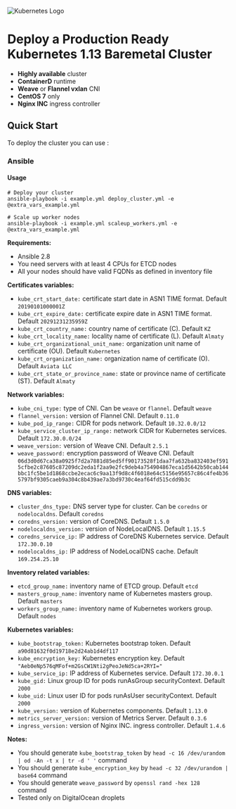 ![Kubernetes Logo](https://raw.githubusercontent.com/kubernetes-sigs/kubespray/master/docs/img/kubernetes-logo.png)

# Deploy a Production Ready Kubernetes 1.13 Baremetal Cluster

-   **Highly available** cluster
-   **ContainerD** runtime
-   **Weave** or **Flannel vxlan** CNI
-   **CentOS 7** only
-   **Nginx INC** ingress controller

## Quick Start

To deploy the cluster you can use :

### Ansible

#### Usage
  
    # Deploy your cluster
    ansible-playbook -i example.yml deploy_cluster.yml -e @extra_vars_example.yml

    # Scale up worker nodes
    ansible-playbook -i example.yml scaleup_workers.yml -e @extra_vars_example.yml

**Requirements:**
  - Ansible 2.8
  - You need servers with at least 4 CPUs for ETCD nodes
  - All your nodes should have valid FQDNs as defined in inventory file

**Certificates variables:**

  - `kube_crt_start_date:` certificate start date in ASN1 TIME format. Default `20190101000001Z`
  - `kube_crt_expire_date:` certificate expire date in ASN1 TIME format. Default `20291231235959Z`
  - `kube_crt_country_name:` country name of certificate (C). Default `KZ`
  - `kube_crt_locality_name:` locality name of certificate (L). Default `Almaty`
  - `kube_crt_organizational_unit_name:` organization unit name of certificate (OU). Default `Kubernetes`
  - `kube_crt_organization_name:` organization name of certificate (O). Default `Aviata LLC`
  - `kube_crt_state_or_province_name:` state or province name of certificate (ST). Default `Almaty`

**Network variables:**

  - `kube_cni_type:` type of CNI. Can be `weave` or `flannel`. Default `weave`
  - `flannel_version:` version of Flannel CNI. Default `0.11.0`
  - `kube_pod_ip_range:` CIDR for pods network. Default `10.32.0.0/12`
  - `kube_service_cluster_ip_range:` network CIDR for Kubernetes services. Default `172.30.0.0/24`
  - `weave_version:` version of Weave CNI. Default `2.5.1`
  - `weave_password:` encryption password of Weave CNI. Default `06d3d0d67ca38a0925f7d2a7881d85ed5ff90173528f1daa7fa632ba832403ef5915cfbe2c87605c87209dc2eda1f2aa9e2fc9deb4a754904867eca1d5642b50cab144bbc1fc5be1d1868ccbe2ecac6c9aa13f9d8c4f6018e64c5156e95657c86c4fe4b365797bf9305caeb9a304c8b439ae7a3bd9730c4eaf64fd515cdd9b3c`

**DNS variables:**

  - `cluster_dns_type:` DNS server type for cluster. Can be `coredns` or `nodelocaldns`. Default `coredns`
  - `coredns_version:` version of CoreDNS. Default `1.5.0`
  - `nodelocaldns_version:` version of NodeLocalDNS. Default `1.15.5`
  - `coredns_service_ip:` IP address of CoreDNS Kubernetes service. Default `172.30.0.10`
  - `nodelocaldns_ip:` IP address of NodeLocalDNS cache. Default `169.254.25.10`

**Inventory related variables:**

  - `etcd_group_name:` inventory name of ETCD group. Default `etcd`
  - `masters_group_name:` inventory name of Kubernetes masters group. Default `masters`
  - `workers_group_name:` inventory name of Kubernetes workers group. Default `nodes`


**Kubernetes variables:**

  - `kube_bootstrap_token:` Kubernetes bootstrap token. Default `a90d81632f0d19718e2d24ab1d4df117`
  - `kube_encryption_key:` Kubernetes encryption key. Default `"Aeb0eNp576qMFof+m2GsCW1Nti2gPeoJeNd5ca+2RYI="`
  - `kube_service_ip:` IP address of Kubernetes service. Default `172.30.0.1`
  - `kube_gid:` Linux group ID for pods runAsGroup securityContext. Default `2000`
  - `kube_uid:` Linux user ID for pods runAsUser securityContext. Default `2000`
  - `kube_version:` version of Kubernetes components. Default `1.13.0`
  - `metrics_server_version:` version of Metrics Server. Default `0.3.6`
  - `ingress_version:` version of Nginx INC. ingress controller. Default `1.4.6`


**Notes:**

  - You should generate `kube_bootstrap_token` by `head -c 16 /dev/urandom | od -An -t x | tr -d ' '` command
  - You should generate `kube_encryption_key` by `head -c 32 /dev/urandom | base64` command
  - You should generate `weave_password` by `openssl rand -hex 128` command
  - Tested only on DigitalOcean droplets
